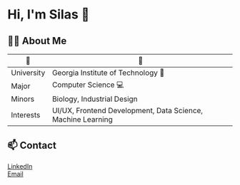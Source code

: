 # Hi, I'm Silas 👋
 
## 🙋‍♂️ About Me
| 🌱 | 🌴 |
| ------------- | ------------- |
| University | Georgia Institute of Technology 🐝 |
| Major | Computer Science 💻 |
| Minors | Biology, Industrial Design |
| Interests | UI/UX, Frontend Development, Data Science, Machine Learning |

## 📫 Contact
[LinkedIn](https://linkedin.com/in/silas-ever) <br />
[Email](mailto:ever@gatech.edu?subject=)
